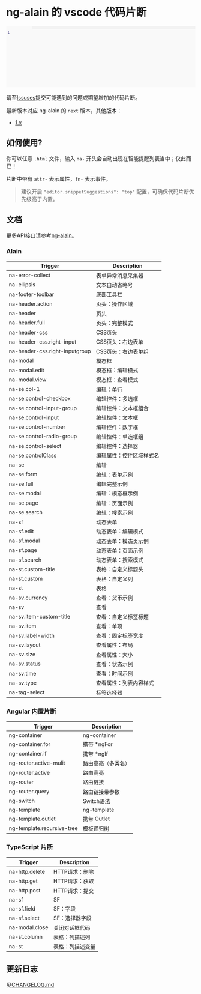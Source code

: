 # ng-alain 的 vscode 代码片断

![Plugin in action](help.gif)

请至[Issuses](https://github.com/cipchk/ng-alain-vscode/issues)提交可能遇到的问题或期望增加的代码片断。

最新版本对应 ng-alain 的 `next` 版本，其他版本：

- [1.x](ng-alain-vscode-1.0.12.vsix)

## 如何使用?

你可以任意 `.html` 文件，输入 `na-` 开头会自动出现在智能提醒列表当中；仅此而已！

片断中带有 `attr-` 表示属性，`fn-` 表示事件。

> 建议开启 `"editor.snippetSuggestions": "top"` 配置，可确保代码片断优先级高于内置。

## 文档

更多API接口请参考[ng-alain](https://ng-alain.com/)。


### Alain

Trigger | Description
--- | ---
na-error-collect | 表单异常消息采集器
na-ellipsis | 文本自动省略号
na-footer-toolbar | 底部工具栏
na-header.action | 页头：操作区域
na-header | 页头
na-header.full | 页头：完整模式
na-header-css | CSS页头
na-header-css.right-input | CSS页头：右边表单
na-header-css.right-inputgroup | CSS页头：右边表单组
na-modal | 模态框
na-modal.edit | 模态框：编辑模式
na-modal.view | 模态框：查看模式
na-se.col-1 | 编辑：单行
na-se.control-checkbox | 编辑控件：多选框
na-se.control-input-group | 编辑控件：文本框组合
na-se.control-input | 编辑控件：文本框
na-se.control-number | 编辑控件：数字框
na-se.control-radio-group | 编辑控件：单选框组
na-se.control-select | 编辑控件：选择器
na-se.controlClass | 编辑属性：控件区域样式名
na-se | 编辑
na-se.form | 编辑：表单示例
na-se.full | 编辑完整示例
na-se.modal | 编辑：模态框示例
na-se.page | 编辑：页面示例
na-se.search | 编辑：搜索示例
na-sf | 动态表单
na-sf.edit | 动态表单：编辑模式
na-sf.modal | 动态表单：模态页示例
na-sf.page | 动态表单：页面示例
na-sf.search | 动态表单：搜索模式
na-st.custom-title | 表格：自定义标题头
na-st.custom | 表格：自定义列
na-st | 表格
na-sv.currency | 查看：货币示例
na-sv | 查看
na-sv.item-custom-title | 查看：自定义标签标题
na-sv.item | 查看：单项
na-sv.label-width | 查看：固定标签宽度
na-sv.layout | 查看属性：布局
na-sv.size | 查看属性：大小
na-sv.status | 查看：状态示例
na-sv.time | 查看：时间示例
na-sv.type | 查看属性：列表内容样式
na-tag-select | 标签选择器

### Angular 内置片断

Trigger | Description
--- | ---
ng-container | ng-container
ng-container.for | 携带 *ngFor
ng-container.if | 携带 *ngIf
ng-router.active-mulit | 路由高亮（多类名）
ng-router.active | 路由高亮
ng-router | 路由链接
ng-router.query | 路由链接带参数
ng-switch | Switch语法
ng-template | ng-template
ng-template.outlet | 携带 Outlet
ng-template.recursive-tree | 模板递归树

### TypeScript 片断

Trigger | Description
--- | ---
na-http.delete | HTTP请求：删除
na-http.get | HTTP请求：获取
na-http.post | HTTP请求：提交
na-sf | SF
na-sf.field | SF：字段
na-sf.select | SF：选择器字段
na-modal.close | 关闭对话框代码
na-st.column | 表格：列描述列
na-st | 表格：列描述变量

## 更新日志

见[CHANGELOG.md](CHANGELOG.md)
